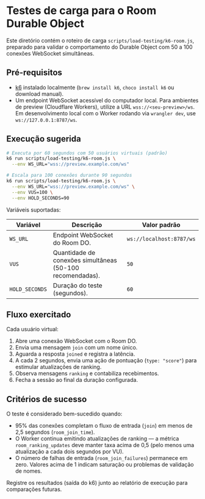 # Testes de carga para o Room Durable Object

Este diretório contém o roteiro de carga `scripts/load-testing/k6-room.js`, preparado para validar o comportamento do Durable Object com 50 a 100 conexões WebSocket simultâneas.

## Pré-requisitos

* [k6](https://k6.io/) instalado localmente (`brew install k6`, `choco install k6` ou download manual).
* Um endpoint WebSocket acessível do computador local. Para ambientes de preview (Cloudflare Workers), utilize a URL `wss://<seu-preview>/ws`. Em desenvolvimento local com o Worker rodando via `wrangler dev`, use `ws://127.0.0.1:8787/ws`.

## Execução sugerida

```bash
# Executa por 60 segundos com 50 usuários virtuais (padrão)
k6 run scripts/load-testing/k6-room.js \
  --env WS_URL="wss://preview.example.com/ws"

# Escala para 100 conexões durante 90 segundos
k6 run scripts/load-testing/k6-room.js \
  --env WS_URL="wss://preview.example.com/ws" \
  --env VUS=100 \
  --env HOLD_SECONDS=90
```

Variáveis suportadas:

| Variável | Descrição | Valor padrão |
| --- | --- | --- |
| `WS_URL` | Endpoint WebSocket do Room DO. | `ws://localhost:8787/ws` |
| `VUS` | Quantidade de conexões simultâneas (50-100 recomendadas). | `50` |
| `HOLD_SECONDS` | Duração do teste (segundos). | `60` |

## Fluxo exercitado

Cada usuário virtual:

1. Abre uma conexão WebSocket com o Room DO.
2. Envia uma mensagem `join` com um nome único.
3. Aguarda a resposta `joined` e registra a latência.
4. A cada 2 segundos, envia uma ação de pontuação (`type: "score"`) para estimular atualizações de ranking.
5. Observa mensagens `ranking` e contabiliza recebimentos.
6. Fecha a sessão ao final da duração configurada.

## Critérios de sucesso

O teste é considerado bem-sucedido quando:

* 95% das conexões completam o fluxo de entrada (`join`) em menos de 2,5 segundos (`room_join_time`).
* O Worker continua emitindo atualizações de ranking — a métrica `room_ranking_updates` deve manter taxa acima de 0,5 (pelo menos uma atualização a cada dois segundos por VU).
* O número de falhas de entrada (`room_join_failures`) permanece em zero. Valores acima de 1 indicam saturação ou problemas de validação de nomes.

Registre os resultados (saída do k6) junto ao relatório de execução para comparações futuras.
